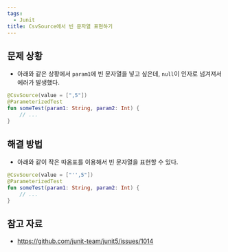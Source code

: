 ```yaml
---
tags:
  - Junit
title: CsvSource에서 빈 문자열 표현하기
---
```



## 문제 상황

- 아래와 같은 상황에서 `param1`에 빈 문자열을 넣고 싶은데, `null`이 인자로 넘겨져서 에러가 발생했다.

```kotlin
@CsvSource(value = [",5"])  
@ParameterizedTest  
fun someTest(param1: String, param2: Int) {
	// ...
}
```

## 해결 방법

- 아래와 같이 작은 따옴표를 이용해서 빈 문자열을 표현할 수 있다.

```kotlin
@CsvSource(value = ["'',5"])  
@ParameterizedTest  
fun someTest(param1: String, param2: Int) {
	// ...
}
```

## 참고 자료

- https://github.com/junit-team/junit5/issues/1014
